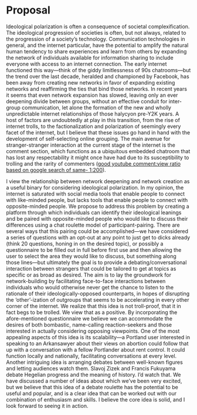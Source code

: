 # Proposal

Ideological polarization is often a consequence of societal complexification.
The ideological progression of societies is often, but not always, related to
the progression of a society’s technology. Communication technologies in
general, and the internet particular, have the potential to amplify the natural
human tendency to share experiences and learn from others by expanding the
network of individuals available for information sharing to include everyone
with access to an internet connection. The early internet functioned this
way—think of the giddy limitlessness of 90s chatrooms—but the trend over the
last decade, heralded and championed by Facebook, has been away from creating
new networks in favor of expanding existing networks and reaffirming the ties
that bind those networks. In recent years it seems that even network expansion
has slowed, leaving only an ever deepening divide between groups, without an
effective conduit for inter-group communication, let alone the formation of the
new and wholly unpredictable internet relationships of those halycyon pre-Y2K
years. A host of factors are undoubtedly at play in this transition, from the
rise of internet trolls, to the factionalization and polarization of seemingly
every facet of the internet, but I believe that these issues go hand in hand
with the development of self-selecting online grouping. The main avenue for
stranger-stranger interaction at the current stage of the internet is the
comment section, which functions as a ubiquitous embedded chatroom that has
lost any respectability it might once have had due to its susceptibility to
trolling and the rarity of commenters ([good youtube comment:view ratio based on
google search of same- 1:200](http://tubularinsights.com/3-metrics-youtube-success/)).  

I view the relationship between network deepening and network creation as a
useful binary for considering ideological polarization. In my opinion, the
internet is saturated with social media tools that enable people to connect
with like-minded people, but lacks tools that enable people to connect with
opposite-minded people. We propose to address this problem by creating a
platform through which individuals can identify their ideological leanings and
be paired with opposite-minded people who would like to discuss their
differences using a chat roulette model of participant-pairing. There are
several ways that this pairing could be accomplished—we have considered a
series of questions with an opt-out at any point to just get to dicks already
(think 20 questions, honing in on the desired topic), or possibly a
questionnaire to be filled out in full before first use and then allowing the
user to select the area they would like to discuss, but something along those
lines—but ultimately the goal is to provide a debating/conversational
interaction between strangers that could be tailored to get at topics as
specific or as broad as desired. The aim is to lay the groundwork for
network-building by facilitating face-to-face interactions between individuals
who would otherwise never get the chance to listen to the rationale of their
ideologically-opposed counterparts, in hopes of disrupting the ‘other’-ization
of outgroups that seems to be accelerating in every other corner of the
internet.  We realize that this idea is not troll-proof, that it in fact begs
to be trolled. We view that as a positive. By incorporating the afore-mentioned
questionnaire we believe we can accommodate the desires of both bombastic,
name-calling reaction-seekers and those interested in actually considering
opposing viewpoints. One of the most appealing aspects of this idea is its
scalability—a Portland user interested in speaking to an Arkansawyer about
their views on abortion could follow that up with a conversation with a fellow
Portlander about rent control. It could function locally and nationally,
facilitating conversations at every level. Another intriguing idea is arranging
debates between well-known figures and letting audiences watch them. Slavoj
Zizek and Francis Fukuyama debate Hegelian progress and the meaning of history.
I’d watch that.  We have discussed a number of ideas about which we’ve been
very excited, but we believe that this idea of a debate roulette has the
potential to be useful and popular, and is a clear idea that can be worked out
with our combination of enthusiasm and skills. I believe the core idea is
solid, and I look forward to seeing it in action.

